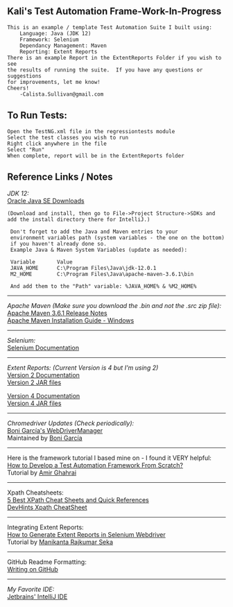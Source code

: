 **Kali's Test Automation Frame-Work-In-Progress**
---
    This is an example / template Test Automation Suite I built using:
        Language: Java (JDK 12)
        Framework: Selenium
        Dependancy Management: Maven
        Reporting: Extent Reports
    There is an example Report in the ExtentReports Folder if you wish to see 
    the results of running the suite.  If you have any questions or suggestions
    for improvements, let me know!
    Cheers!
        -Calista.Sullivan@gmail.com
**To Run Tests:**
---
    Open the TestNG.xml file in the regressiontests module
    Select the test classes you wish to run
    Right click anywhere in the file
    Select "Run"
    When complete, report will be in the ExtentReports folder
**Reference Links / Notes**
---
*JDK 12:*   
   [Oracle Java SE Downloads](https://www.oracle.com/technetwork/java/javase/downloads/index.html)

    (Download and install, then go to File->Project Structure->SDKs and 
    add the install directory there for IntelliJ.)
    
     Don't forget to add the Java and Maven entries to your 
     environment variables path (system variables - the one on the bottom)
     if you haven't already done so.
     Example Java & Maven System Variables (update as needed):
     
     Variable       Value
     JAVA_HOME      C:\Program Files\Java\jdk-12.0.1
     M2_HOME        C:\Program Files\Java\apache-maven-3.6.1\bin
     
     And add them to the "Path" variable: %JAVA_HOME% & %M2_HOME%

---
*Apache Maven (Make sure you download the .bin and not the .src zip file):*   
  [Apache Maven 3.6.1 Release Notes](https://maven.apache.org/docs/3.6.1/release-notes.html)  
  [Apache Maven Installation Guide - Windows](https://docs.wso2.com/display/IS323/Installing+Apache+Maven+on+Windows)
  
---
*Selenium:*   
   [Selenium Documentation](https://selenium.dev/)

---
*Extent Reports: (Current Version is 4 but I'm using 2)*    
   [Version 2 Documentation](http://extentreports.com/docs/versions/2/java/)    
   [Version 2 JAR files](https://mvnrepository.com/artifact/com.relevantcodes/extentreports/2.41.2)     
   
   [Version 4 Documentation](http://extentreports.com/docs/versions/4/java/)  
   [Version 4 JAR files](https://mvnrepository.com/artifact/com.aventstack/extentreports/4.0.9)
   
---
*Chromedriver Updates (Check periodically):*  
   [Boni García's WebDriverManager](https://github.com/bonigarcia/webdrivermanager/commit/0dfc857162a8aadb59d23b6c0cdd7a642b2b79b2)   
   Maintained by [Boni García](https://www.linkedin.com/in/bonigg/)
   
---  
   Here is the framework tutorial I based mine on - I found it VERY helpful:    
    [How to Develop a Test Automation Framework From Scratch?](https://www.testingexcellence.com/develop-test-automation-framework-scratch/)    
    Tutorial by [Amir Ghahrai](https://www.linkedin.com/in/aghahrai/)
    
---    
   Xpath Cheatsheets:   
    [5 Best XPath Cheat Sheets and Quick References](http://scraping.pro/5-best-xpath-cheat-sheets-and-quick-references/)   
    [DevHints Xpath CheatSheet](https://devhints.io/xpath)
    
---   
   Integrating Extent Reports:  
   [How to Generate Extent Reports in Selenium Webdriver](https://www.softwaretestingmaterial.com/generate-extent-reports/)   
   Tutorial by [Manikanta Rajkumar Seka](https://www.linkedin.com/in/rajkumarsm/   )
   
---           
   GitHub Readme Formatting:    
   [Writing on GitHub](https://help.github.com/en/github/writing-on-github)
   
---   
*My Favorite IDE:*  
    [Jetbrains' IntelliJ IDE](https://www.jetbrains.com/idea/features/)
